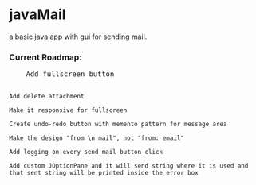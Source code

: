 <h1>javaMail</h1>
<p>a basic java app with gui for sending mail.</p>

<h3>Current Roadmap:</h3>
<pre>
    Add fullscreen button
    
    Add delete attachment
        
    Make it responsive for fullscreen
        
    Create undo-redo button with memento pattern for message area

    Make the design "from \n mail", not "from: email"
        
    Add logging on every send mail button click
    
    Add custom JOptionPane and it will send string where it is used and 
    that sent string will be printed inside the error box
</pre>
